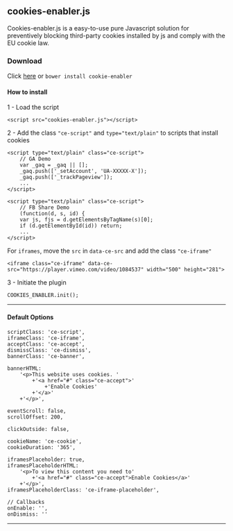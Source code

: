 
cookies-enabler.js
----------------------

Cookies-enabler.js is a easy-to-use pure Javascript solution for preventively blocking third-party cookies installed by js and comply with the EU cookie law.

### Download
Click [here] or ```bower install cookie-enabler```

####  How to install

 1 - Load the script

```
<script src="cookies-enabler.js"></script>
```
2 - Add the class ```"ce-script"``` and ```type="text/plain"``` to scripts that install cookies

```
<script type="text/plain" class="ce-script">
    // GA Demo
    var _gaq = _gaq || [];
    _gaq.push(['_setAccount', 'UA-XXXXX-X']);
    _gaq.push(['_trackPageview']);
    ...
</script>

<script type="text/plain" class="ce-script">
    // FB Share Demo
    (function(d, s, id) {
    var js, fjs = d.getElementsByTagName(s)[0];
    if (d.getElementById(id)) return;
    ...
</script>
```

For ```iframes```, move the ```src``` in ```data-ce-src``` and add the class ```"ce-iframe"```
```
<iframe class="ce-iframe" data-ce-src="https://player.vimeo.com/video/1084537" width="500" height="281">
```

3 - Initiate the plugin

```
COOKIES_ENABLER.init();
```




--------

####  Default Options

```
scriptClass: 'ce-script',
iframeClass: 'ce-iframe',
acceptClass: 'ce-accept',
dismissClass: 'ce-dismiss',
bannerClass: 'ce-banner',

bannerHTML:
    '<p>This website uses cookies. '
        +'<a href="#" class="ce-accept">'
            +'Enable Cookies'
        +'</a>'
    +'</p>',

eventScroll: false,
scrollOffset: 200,

clickOutside: false,

cookieName: 'ce-cookie',
cookieDuration: '365',

iframesPlaceholder: true,
iframesPlaceholderHTML:
    '<p>To view this content you need to'
        +'<a href="#" class="ce-accept">Enable Cookies</a>'
    +'</p>',
iframesPlaceholderClass: 'ce-iframe-placeholder',

// Callbacks
onEnable: '',
onDismiss: ''
```


----------

[here]:https://github.com/nicholasruggeri/cookies-enabler/archive/master.zip

